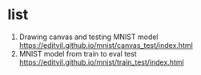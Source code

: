 # list
1. Drawing canvas and testing MNIST model https://editvil.github.io/mnist/canvas_test/index.html
2. MNIST model from train to eval test https://editvil.github.io/mnist/train_test/index.html
